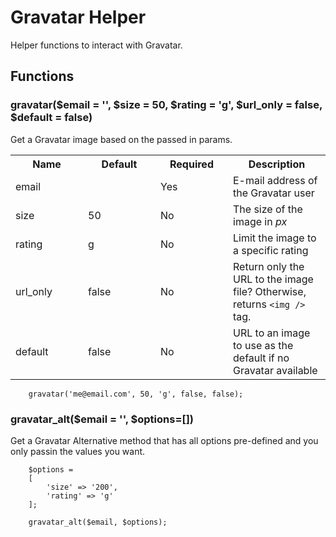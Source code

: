 # Gravatar Helper

Helper functions to interact with Gravatar.

## Functions


### gravatar($email = '', $size = 50, $rating = 'g', $url_only = false, $default = false)

Get a Gravatar image based on the passed in params.

<table cellpadding="0" cellspacing="0">
	<tbody>
		<tr>
			<th width="100">Name</th>
			<th width="100">Default</th>
			<th width="100">Required</th>
			<th>Description</th>
		</tr>
		<tr>
			<td>email</td>
			<td></td>
			<td>Yes</td>
			<td>E-mail address of the Gravatar user</td>
		</tr>
		<tr>
			<td>size</td>
			<td>50</td>
			<td>No</td>
			<td>The size of the image in <em>px</em></td>
		</tr>
		<tr>
			<td>rating</td>
			<td>g</td>
			<td>No</td>
			<td>Limit the image to a specific rating</td>
		</tr>
		<tr>
			<td>url_only</td>
			<td>false</td>
			<td>No</td>
			<td>Return only the URL to the image file? Otherwise, returns <code>&lt;img /&gt;</code> tag.</td>
		</tr>
		<tr>
			<td>default</td>
			<td>false</td>
			<td>No</td>
			<td>URL to an image to use as the default if no Gravatar available</td>
		</tr>
	</tbody>
</table>


		gravatar('me@email.com', 50, 'g', false, false);
		

### gravatar_alt($email = '', $options=[])

Get a Gravatar Alternative method that has all options pre-defined and you only passin the values you want.

		$options = 
		[
			'size' => '200',
			'rating' => 'g'
		];

		gravatar_alt($email, $options);

